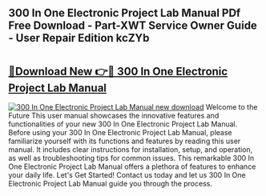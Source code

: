 ## 300 In One Electronic Project Lab Manual PDf Free Download - Part-XWT Service Owner Guide - User Repair Edition kcZYb

# <h2><a href="http://bc4046.oget.top/?id=300+In+One+Electronic+Project+Lab+Manual">🔗Download New 👉🔴 300 In One Electronic Project Lab Manual</a></h2>

[![300 In One Electronic Project Lab Manual new download](https://i.imgur.com/5g1atiW.png)](http://bc4046.oget.top/?id=300+In+One+Electronic+Project+Lab+Manual)
Welcome to the Future This user manual showcases the innovative features and functionalities of your new 300 In One Electronic Project Lab Manual. Before using your 300 In One Electronic Project Lab Manual, please familiarize yourself with its functions and features by reading this user manual. It includes clear instructions for installation, setup, and operation, as well as troubleshooting tips for common issues. This remarkable 300 In One Electronic Project Lab Manual offers a plethora of features to enhance your daily life. Let's Get Started! Contact us today and let us 300 In One Electronic Project Lab Manual guide you through the process.
